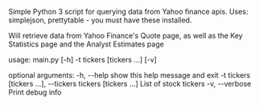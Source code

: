 Simple Python 3 script for querying data from Yahoo finance apis.
Uses: simplejson, prettytable - you must have these installed.

Will retrieve data from Yahoo Finance's Quote page, as well as the Key Statistics page and the Analyst Estimates page


usage: main.py [-h] -t tickers [tickers ...] [-v]

optional arguments:
-h, --help            show this help message and exit
-t tickers [tickers ...], --tickers tickers [tickers ...]
                      List of stock tickers
-v, --verbose         Print debug info
